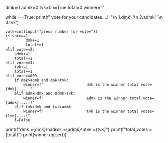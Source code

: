 dmk=0
admk=0
tvk=0
i=True
total=0
winner=""

while i==True:
    print(f'                           vote for your candidates....!'
          '\n                                  1.dmk'
          '\n                                  2.admk'
          '\n                                  3.tvk')
    
    vote=int(input("press number for vote="))
    if vote==1:
             dmk+=1
             total+=1
    elif vote==2:
        admk+=1
        total+=1
    elif vote==3:
        tvk+=1
        total+=1
    elif vote==000:
        if dmk>admk and dmk>tvk:
            winner=f"                   dmk is the winner total vote={dmk}.....!"
        elif admk>dmk and admk>tvk:
            winner=f"                   admk is the winner total vote={admk}.....!"
        elif tvk>dmk and tvk>admk:
            winner=f"                   tvk is the winner total votes={tvk}....!"   
        i=False
        
    
print(f"dmk ={dmk}\nadmk ={admk}\ntvk ={tvk}")
print(f"total_votes ={total}")
print(winner.upper())

